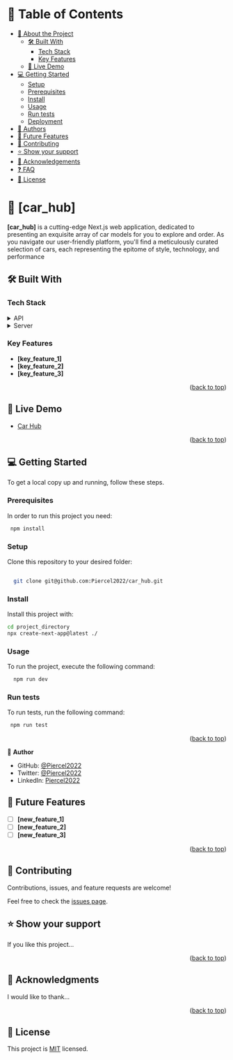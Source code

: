 

# 📗 Table of Contents

- [📖 About the Project](#about-project)
  - [🛠 Built With](#built-with)
    - [Tech Stack](#tech-stack)
    - [Key Features](#key-features)
  - [🚀 Live Demo](#live-demo)
- [💻 Getting Started](#getting-started)
  - [Setup](#setup)
  - [Prerequisites](#prerequisites)
  - [Install](#install)
  - [Usage](#usage)
  - [Run tests](#run-tests)
  - [Deployment](#triangular_flag_on_post-deployment)
- [👥 Authors](#authors)
- [🔭 Future Features](#future-features)
- [🤝 Contributing](#contributing)
- [⭐️ Show your support](#support)
- [🙏 Acknowledgements](#acknowledgements)
- [❓ FAQ](#faq)
- [📝 License](#license)


# 📖 [car_hub] <a name="about-project"></a>



**[car_hub]** is a cutting-edge Next.js web application, dedicated to presenting an exquisite array of car models for you to explore and order. 
As you navigate our user-friendly platform, you'll find a meticulously curated selection of cars, each representing the epitome of style, technology, and performance

## 🛠 Built With <a name="built-with"></a>

### Tech Stack <a name="tech-stack"></a>



<details>
  <summary>API</summary>
  <ul>
    <li><a href="https://rapidapi.com/apininjas/api/cars-by-api-ninjas/">rapidapi.com</a></li>
  </ul>
</details>

<details>
  <summary>Server</summary>
  <ul>
    <li><a href="https://nextjs.com/">next.js</a></li>
  </ul>
</details>




### Key Features <a name="key-features"></a>



- **[key_feature_1]**
- **[key_feature_2]**
- **[key_feature_3]**

<p align="right">(<a href="#readme-top">back to top</a>)</p>

<!-- LIVE DEMO -->

## 🚀 Live Demo <a name="live-demo"></a>



- [Car Hub](https://car-hub-three-nu.vercel.app/)

<p align="right">(<a href="#readme-top">back to top</a>)</p>

<!-- GETTING STARTED -->

## 💻 Getting Started <a name="getting-started"></a>


To get a local copy up and running, follow these steps.

### Prerequisites

In order to run this project you need:


```sh
 npm install
```


### Setup

Clone this repository to your desired folder:



```sh
  
  git clone git@github.com:Piercel2022/car_hub.git
```


### Install

Install this project with:


```sh
cd project_directory
npx create-next-app@latest ./

```


### Usage

To run the project, execute the following command:


```sh
  npm run dev
```


### Run tests

To run tests, run the following command:


```sh
 npm run test
```



<p align="right">(<a href="#readme-top">back to top</a>)</p>



👤 **Author**

- GitHub: [@Piercel2022](https://github.com/Piercel2022)
- Twitter: [@Piercel2022](https://twitter.com/pier_celestin)
- LinkedIn: [Piercel2022](https://linkedin.com/in/piercelestinmax)


## 🔭 Future Features <a name="future-features"></a>


- [ ] **[new_feature_1]**
- [ ] **[new_feature_2]**
- [ ] **[new_feature_3]**

<p align="right">(<a href="#readme-top">back to top</a>)</p>


## 🤝 Contributing <a name="contributing"></a>

Contributions, issues, and feature requests are welcome!

Feel free to check the [issues page](../../issues/).


## ⭐️ Show your support <a name="support"></a>



If you like this project...

<p align="right">(<a href="#readme-top">back to top</a>)</p>

<!-- ACKNOWLEDGEMENTS -->

## 🙏 Acknowledgments <a name="acknowledgements"></a>


I would like to thank...

<p align="right">(<a href="#readme-top">back to top</a>)</p>




## 📝 License <a name="license"></a>

This project is [MIT](./LICENSE) licensed.


